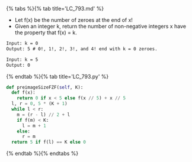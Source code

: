 {% tabs %}{% tab title='LC_793.md' %}

* Let f(x) be the number of zeroes at the end of x!
* Given an integer k, return the number of non-negative integers x have the property that f(x) = k.

```txt
Input: k = 0
Output: 5 # 0!, 1!, 2!, 3!, and 4! end with k = 0 zeroes.

Input: k = 5
Output: 0
```

{% endtab %}{% tab title='LC_793.py' %}

```py
def preimageSizeFZF(self, K):
  def f(x):
    return 0 if x < 5 else f(x // 5) + x // 5
  l, r = 0, 5 * (K + 1)
  while l < r:
    m = (r - l) // 2 + l
    if f(m) < K:
      l = m + 1
    else:
      r = m
  return 5 if f(l) == K else 0
```

{% endtab %}{% endtabs %}
